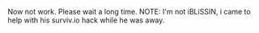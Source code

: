 Now not work. Please wait a long time.
NOTE: I'm not iBLiSSIN, i came to help with his surviv.io hack while he was away.
